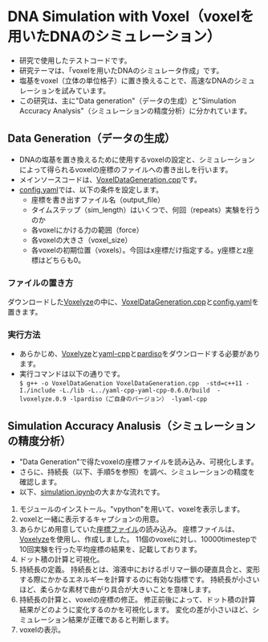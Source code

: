 # DNA Simulation with Voxel（voxelを用いたDNAのシミュレーション）
- 研究で使用したテストコードです。
- 研究テーマは、「voxelを用いたDNAのシミュレータ作成」です。
- 塩基をvoxel（立体の単位格子）に置き換えることで、高速なDNAのシミュレーションを試みています。
- この研究は、主に"Data generation"（データの生成）と"Simulation Accuracy Analysis"（シミュレーションの精度分析）に分かれています。
## Data Generation（データの生成）
- DNAの塩基を置き換えるために使用するvoxelの設定と、シミュレーションによって得られるvoxelの座標のファイルへの書き出しを行います。
- メインソースコードは、[VoxelDataGeneration.cpp](https://github.com/nanami-7020/DNA-simulation-with-Voxel/blob/master/VoxelDataGeneration.cpp)です。
- [config.yaml](https://github.com/nanami-7020/DNA-simulation-with-Voxel/blob/master/config.yaml)では、以下の条件を設定します。
  - 座標を書き出すファイル名（output_file）
  - タイムステップ（sim_length）はいくつで、何回（repeats）実験を行うのか
  - 各voxelにかける力の範囲（force）
  - 各voxelの大きさ（voxel_size）
  - 各voxelの初期位置（voxels）。今回はx座標だけ指定する。y座標とz座標はどちらも0。
### ファイルの置き方
ダウンロードした[Voxelyze](https://github.com/jonhiller/Voxelyze)の中に、[VoxelDataGeneration.cpp](https://github.com/nanami-7020/DNA-simulation-with-Voxel/blob/master/VoxelDataGeneration.cpp)と[config.yaml](https://github.com/nanami-7020/DNA-simulation-with-Voxel/blob/master/config.yaml)を置きます。
### 実行方法
- あらかじめ、[Voxelyze](https://github.com/jonhiller/Voxelyze)と[yaml-cpp](https://conan.io/center/yaml-cpp)と[pardiso](https://pardiso-project.org/download/ajan2018600bb6ex6hze7cv15/)をダウンロードする必要があります。  
- 実行コマンドは以下の通りです。  
`$ g++ -o VoxelDataGenation VoxelDataGeneration.cpp  -std=c++11 -I./include -L./lib -L../yaml-cpp-yaml-cpp-0.6.0/build  -lvoxelyze.0.9 -lpardiso（ご自身のバージョン） -lyaml-cpp`
  
  
## Simulation Accuracy Analusis（シミュレーションの精度分析）
- "Data Generation"で得たvoxelの座標ファイルを読み込み、可視化します。
- さらに、持続長（以下、手順5を参照）を調べ、シミュレーションの精度を確認します。
- 以下、[simulation.ipynb](https://github.com/nanami-7020/DNA-simulation-with-Voxel/blob/master/simulation.ipynb)の大まかな流れです。
1. モジュールのインストール。"vpython"を用いて、voxelを表示します。
2. voxelと一緒に表示するキャプションの用意。
3. あらかじめ用意していた[座標ファイル](https://github.com/nanami-7020/DNA-simulation-with-Voxel/blob/master/my_output.txt)の読み込み。  座標ファイルは、[Voxelyze](https://github.com/jonhiller/Voxelyze)を使用し、作成しました。  11個のvoxelに対し、10000timestepで10回実験を行った平均座標の結果を、記載しております。
4. ドット積の計算と可視化。
5. 持続長の定義。  持続長とは、溶液中におけるポリマー鎖の硬直具合と、変形する際にかかるエネルギーを計算するのに有効な指標です。  持続長が小さいほど、柔らかな素材で曲がり具合が大きいことを意味します。
6. 持続長の計算と、voxelの座標の修正。  修正前後によって、ドット積の計算結果がどのように変化するのかを可視化します。  変化の差が小さいほど、シミュレーション結果が正確であると判断します。
7. voxelの表示。
